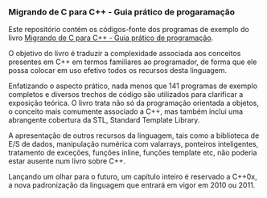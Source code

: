 ﻿### Migrando de C para C++ - Guia prático de progaramação

Este repositório contém os códigos-fonte dos programas de exemplo do livro [Migrando de C para C++ - Guia prático de programação](http://www.lcm.com.br/site/#/livros/detalhesLivro/migrando-de-c-para-c---guia-pratico-de-programacao.html).

O objetivo do livro é traduzir a complexidade associada aos conceitos presentes em C++ em termos familiares ao programador, de forma que ele possa colocar em uso efetivo todos os recursos desta linguagem.

Enfatizando o aspecto prático, nada menos que 141 programas de exemplo completos e diversos trechos de código são utilizados para clarificar a exposição teórica.
O livro trata não só da programação orientada a objetos, o conceito mais comumente associado a C++, mas também inclui uma abrangente cobertura da STL, Standard Template Library.

A apresentação de outros recursos da linguagem, tais como a biblioteca de E/S de dados, manipulação numérica com valarrays, ponteiros inteligentes, tratamento de exceções, funções inline, funções template etc, não poderia estar ausente num livro sobre C++.

Lançando um olhar para o futuro, um capítulo inteiro é reservado a C++0x, a nova padronização da linguagem que entrará em vigor em 2010 ou 2011.
